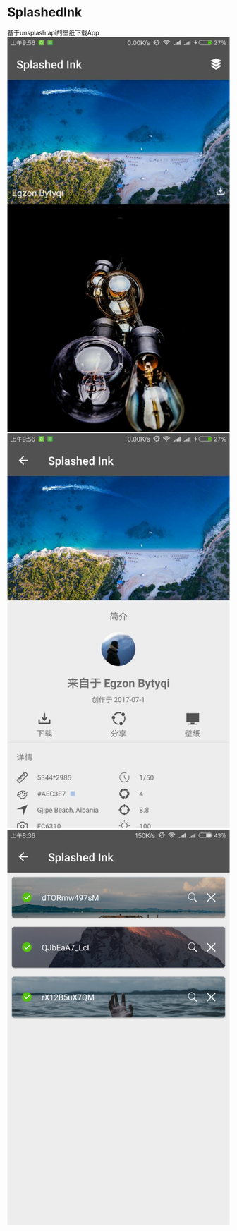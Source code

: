 # SplashedInk
基于unsplash api的壁纸下载App
![github-01.png](/img/20170714095829.jpg "github-01.png")
![github-02.png](/img/20170714095814.jpg "github-02.png")
![github-03.png](/img/20170717083814.png "github-03.png")